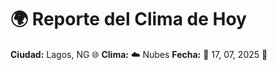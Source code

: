 # 🌍 Reporte del Clima de Hoy

**Ciudad:** Lagos, NG 🌐
**Clima:** ☁️ Nubes
**Fecha:** 📅 17, 07, 2025 🚀
